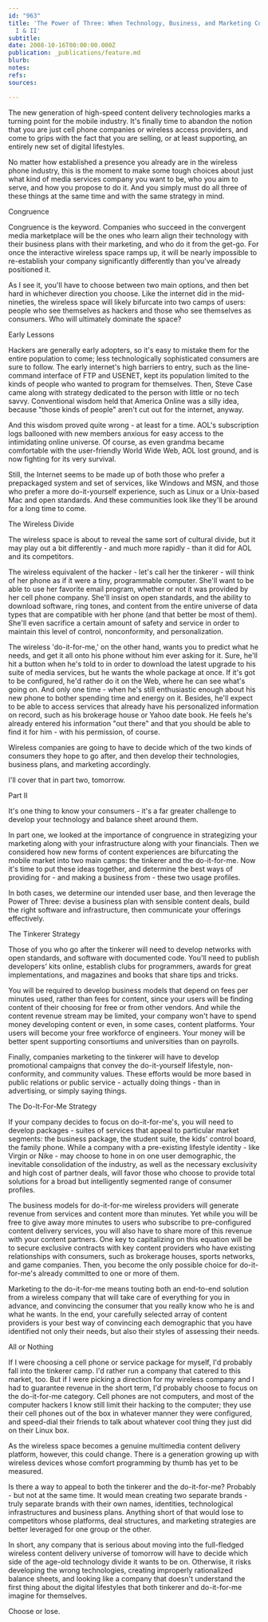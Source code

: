 ```yaml
---
id: "963"
title: 'The Power of Three: When Technology, Business, and Marketing Converge - Parts
  I & II'
subtitle: 
date: 2008-10-16T00:00:00.000Z
publication: _publications/feature.md
blurb: 
notes: 
refs: 
sources: 

---
```

The new generation of high-speed content delivery technologies marks a turning point for the mobile industry. It's finally time to abandon the notion that you are just cell phone companies or wireless access providers, and come to grips with the fact that you are selling, or at least supporting, an entirely new set of digital lifestyles.

  
No matter how established a presence you already are in the wireless phone industry, this is the moment to make some tough choices about just what kind of media services company you want to be, who you aim to serve, and how you propose to do it. And you simply must do all three of these things at the same time and with the same strategy in mind.

Congruence

Congruence is the keyword. Companies who succeed in the convergent media marketplace will be the ones who learn align their technology with their business plans with their marketing, and who do it from the get-go. For once the interactive wireless space ramps up, it will be nearly impossible to re-establish your company significantly differently than you've already positioned it.

As I see it, you'll have to choose between two main options, and then bet hard in whichever direction you choose. Like the internet did in the mid-nineties, the wireless space will likely bifurcate into two camps of users: people who see themselves as hackers and those who see themselves as consumers. Who will ultimately dominate the space?

Early Lessons

Hackers are generally early adopters, so it's easy to mistake them for the entire population to come; less technologically sophisticated consumers are sure to follow. The early internet's high barriers to entry, such as the line-command interface of FTP and USENET, kept its population limited to the kinds of people who wanted to program for themselves. Then, Steve Case came along with strategy dedicated to the person with little or no tech savvy. Conventional wisdom held that America Online was a silly idea, because "those kinds of people" aren't cut out for the internet, anyway.

And this wisdom proved quite wrong - at least for a time. AOL's subscription logs ballooned with new members anxious for easy access to the intimidating online universe. Of course, as even grandma became comfortable with the user-friendly World Wide Web, AOL lost ground, and is now fighting for its very survival.

Still, the Internet seems to be made up of both those who prefer a prepackaged system and set of services, like Windows and MSN, and those who prefer a more do-it-yourself experience, such as Linux or a Unix-based Mac and open standards. And these communities look like they'll be around for a long time to come.

The Wireless Divide

The wireless space is about to reveal the same sort of cultural divide, but it may play out a bit differently - and much more rapidly - than it did for AOL and its competitors.

The wireless equivalent of the hacker - let's call her the tinkerer - will think of her phone as if it were a tiny, programmable computer. She'll want to be able to use her favorite email program, whether or not it was provided by her cell phone company. She'll insist on open standards, and the ability to download software, ring tones, and content from the entire universe of data types that are compatible with her phone (and that better be most of them). She'll even sacrifice a certain amount of safety and service in order to maintain this level of control, nonconformity, and personalization.

The wireless 'do-it-for-me,' on the other hand, wants you to predict what he needs, and get it all onto his phone without him ever asking for it. Sure, he'll hit a button when he's told to in order to download the latest upgrade to his suite of media services, but he wants the whole package at once. If it's got to be configured, he'd rather do it on the Web, where he can see what's going on. And only one time - when he's still enthusiastic enough about his new phone to bother spending time and energy on it. Besides, he'll expect to be able to access services that already have his personalized information on record, such as his brokerage house or Yahoo date book. He feels he's already entered his information "out there" and that you should be able to find it for him - with his permission, of course.

Wireless companies are going to have to decide which of the two kinds of consumers they hope to go after, and then develop their technologies, business plans, and marketing accordingly.

I'll cover that in part two, tomorrow.

  
Part II

It's one thing to know your consumers - it's a far greater challenge to develop your technology and balance sheet around them.

In part one, we looked at the importance of congruence in strategizing your marketing along with your infrastructure along with your financials. Then we considered how new forms of content experiences are bifurcating the mobile market into two main camps: the tinkerer and the do-it-for-me. Now it's time to put these ideas together, and determine the best ways of providing for - and making a business from - these two usage profiles.

In both cases, we determine our intended user base, and then leverage the Power of Three: devise a business plan with sensible content deals, build the right software and infrastructure, then communicate your offerings effectively.

The Tinkerer Strategy

Those of you who go after the tinkerer will need to develop networks with open standards, and software with documented code. You'll need to publish developers' kits online, establish clubs for programmers, awards for great implementations, and magazines and books that share tips and tricks.

You will be required to develop business models that depend on fees per minutes used, rather than fees for content, since your users will be finding content of their choosing for free or from other vendors. And while the content revenue stream may be limited, your company won't have to spend money developing content or even, in some cases, content platforms. Your users will become your free workforce of engineers. Your money will be better spent supporting consortiums and universities than on payrolls.

Finally, companies marketing to the tinkerer will have to develop promotional campaigns that convey the do-it-yourself lifestyle, non-conformity, and community values. These efforts would be more based in public relations or public service - actually doing things - than in advertising, or simply saying things.

The Do-It-For-Me Strategy

If your company decides to focus on do-it-for-me's, you will need to develop packages - suites of services that appeal to particular market segments: the business package, the student suite, the kids' control board, the family phone. While a company with a pre-existing lifestyle identity - like Virgin or Nike - may choose to hone in on one user demographic, the inevitable consolidation of the industry, as well as the necessary exclusivity and high cost of partner deals, will favor those who choose to provide total solutions for a broad but intelligently segmented range of consumer profiles.

The business models for do-it-for-me wireless providers will generate revenue from services and content more than minutes. Yet while you will be free to give away more minutes to users who subscribe to pre-configured content delivery services, you will also have to share more of this revenue with your content partners. One key to capitalizing on this equation will be to secure exclusive contracts with key content providers who have existing relationships with consumers, such as brokerage houses, sports networks, and game companies. Then, you become the only possible choice for do-it-for-me's already committed to one or more of them.

Marketing to the do-it-for-me means touting both an end-to-end solution from a wireless company that will take care of everything for you in advance, and convincing the consumer that you really know who he is and what he wants. In the end, your carefully selected array of content providers is your best way of convincing each demographic that you have identified not only their needs, but also their styles of assessing their needs.

All or Nothing

If I were choosing a cell phone or service package for myself, I'd probably fall into the tinkerer camp. I'd rather run a company that catered to this market, too. But if I were picking a direction for my wireless company and I had to guarantee revenue in the short term, I'd probably choose to focus on the do-it-for-me category. Cell phones are not computers, and most of the computer hackers I know still limit their hacking to the computer; they use their cell phones out of the box in whatever manner they were configured, and speed-dial their friends to talk about whatever cool thing they just did on their Linux box.

As the wireless space becomes a genuine multimedia content delivery platform, however, this could change. There is a generation growing up with wireless devices whose comfort programming by thumb has yet to be measured.

Is there a way to appeal to both the tinkerer and the do-it-for-me? Probably - but not at the same time. It would mean creating two separate brands - truly separate brands with their own names, identities, technological infrastructures and business plans. Anything short of that would lose to competitors whose platforms, deal structures, and marketing strategies are better leveraged for one group or the other.

In short, any company that is serious about moving into the full-fledged wireless content delivery universe of tomorrow will have to decide which side of the age-old technology divide it wants to be on. Otherwise, it risks developing the wrong technologies, creating improperly rationalized balance sheets, and looking like a company that doesn't understand the first thing about the digital lifestyles that both tinkerer and do-it-for-me imagine for themselves.

Choose or lose.